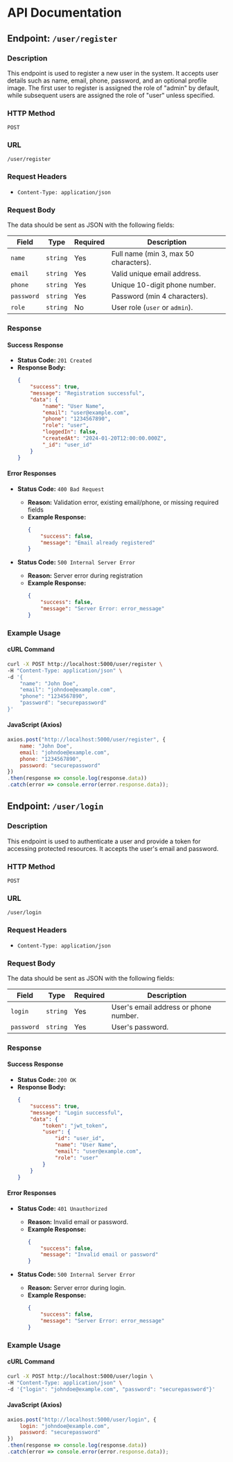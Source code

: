 # API Documentation

## Endpoint: `/user/register`

### Description
This endpoint is used to register a new user in the system. It accepts user details such as name, email, phone, password, and an optional profile image. The first user to register is assigned the role of "admin" by default, while subsequent users are assigned the role of "user" unless specified.

### HTTP Method
`POST`

### URL
`/user/register`

### Request Headers
- `Content-Type: application/json`

### Request Body
The data should be sent as JSON with the following fields:

| Field         | Type     | Required | Description                              |
|---------------|----------|----------|------------------------------------------|
| `name`        | `string` | Yes      | Full name (min 3, max 50 characters).    |
| `email`       | `string` | Yes      | Valid unique email address.              |
| `phone`       | `string` | Yes      | Unique 10-digit phone number.            |
| `password`    | `string` | Yes      | Password (min 4 characters).             |
| `role`        | `string` | No       | User role (`user` or `admin`).           |

### Response

#### Success Response
- **Status Code:** `201 Created`
- **Response Body:**
  ```json
  {
      "success": true,
      "message": "Registration successful",
      "data": {
          "name": "User Name",
          "email": "user@example.com",
          "phone": "1234567890",
          "role": "user",
          "loggedIn": false,
          "createdAt": "2024-01-20T12:00:00.000Z",
          "_id": "user_id"
      }
  }
  ```

#### Error Responses
- **Status Code:** `400 Bad Request`
  - **Reason:** Validation error, existing email/phone, or missing required fields
  - **Example Response:**
    ```json
    {
        "success": false,
        "message": "Email already registered"
    }
    ```

- **Status Code:** `500 Internal Server Error`
  - **Reason:** Server error during registration
  - **Example Response:**
    ```json
    {
        "success": false,
        "message": "Server Error: error_message"
    }
    ```

### Example Usage
#### cURL Command
```bash
curl -X POST http://localhost:5000/user/register \
-H "Content-Type: application/json" \
-d '{
    "name": "John Doe",
    "email": "johndoe@example.com",
    "phone": "1234567890",
    "password": "securepassword"
}'
```

#### JavaScript (Axios)
```javascript
axios.post("http://localhost:5000/user/register", {
    name: "John Doe",
    email: "johndoe@example.com",
    phone: "1234567890",
    password: "securepassword"
})
.then(response => console.log(response.data))
.catch(error => console.error(error.response.data));
```

## Endpoint: `/user/login`

### Description
This endpoint is used to authenticate a user and provide a token for accessing protected resources. It accepts the user's email and password.

### HTTP Method
`POST`

### URL
`/user/login`

### Request Headers
- `Content-Type: application/json`

### Request Body
The data should be sent as JSON with the following fields:

| Field      | Type     | Required | Description                                    |
|------------|----------|----------|------------------------------------------------|
| `login`    | `string` | Yes      | User's email address or phone number.         |
| `password` | `string` | Yes      | User's password.                              |

### Response

#### Success Response
- **Status Code:** `200 OK`
- **Response Body:**
  ```json
  {
      "success": true,
      "message": "Login successful",
      "data": {
          "token": "jwt_token",
          "user": {
              "id": "user_id",
              "name": "User Name",
              "email": "user@example.com",
              "role": "user"
          }
      }
  }
  ```

#### Error Responses
- **Status Code:** `401 Unauthorized`
  - **Reason:** Invalid email or password.
  - **Example Response:**
    ```json
    {
        "success": false,
        "message": "Invalid email or password"
    }
    ```

- **Status Code:** `500 Internal Server Error`
  - **Reason:** Server error during login.
  - **Example Response:**
    ```json
    {
        "success": false,
        "message": "Server Error: error_message"
    }
    ```

### Example Usage
#### cURL Command
```bash
curl -X POST http://localhost:5000/user/login \
-H "Content-Type: application/json" \
-d '{"login": "johndoe@example.com", "password": "securepassword"}'
```

#### JavaScript (Axios)
```javascript
axios.post("http://localhost:5000/user/login", {
    login: "johndoe@example.com",
    password: "securepassword"
})
.then(response => console.log(response.data))
.catch(error => console.error(error.response.data));
```
